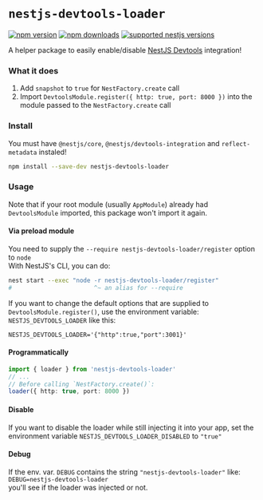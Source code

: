 # `nestjs-devtools-loader`

[![npm version](https://img.shields.io/npm/v/nestjs-devtools-loader.svg)](https://www.npmjs.com/package/nestjs-devtools-loader)
[![npm downloads](https://img.shields.io/npm/dt/nestjs-devtools-loader.svg)](https://www.npmjs.com/package/nestjs-devtools-loader)
[![supported nestjs versions](https://img.shields.io/badge/supported_versions-9-873131.svg?logo=nestjs)](https://nestjs.com)

A helper package to easily enable/disable [NestJS Devtools](https://docs.nestjs.com/devtools/overview) integration!

### What it does

1. Add `snapshot` to `true` for `NestFactory.create` call
2. Import `DevtoolsModule.register({ http: true, port: 8000 })` into the module passed to the `NestFactory.create` call

### Install

You must have `@nestjs/core`, `@nestjs/devtools-integration` and `reflect-metadata` instaled!

```bash
npm install --save-dev nestjs-devtools-loader
```

### Usage

Note that if your root module (usually `AppModule`) already had `DevtoolsModule` imported, this package won't import it again.

#### Via preload module

You need to supply the `--require nestjs-devtools-loader/register` option to `node`  
With NestJS's CLI, you can do:

```bash
nest start --exec "node -r nestjs-devtools-loader/register"
#                       ^~ an alias for --require
```

If you want to change the default options that are supplied to `DevtoolsModule.register()`, use the environment variable: `NESTJS_DEVTOOLS_LOADER` like this:

```
NESTJS_DEVTOOLS_LOADER='{"http":true,"port":3001}'
```

#### Programmatically

```ts
import { loader } from 'nestjs-devtools-loader'
// ...
// Before calling `NestFactory.create()`:
loader({ http: true, port: 8000 })
```

#### Disable

If you want to disable the loader while still injecting it into your app, set the environment variable `NESTJS_DEVTOOLS_LOADER_DISABLED` to `"true"`

#### Debug

If the env. var. `DEBUG` contains the string `"nestjs-devtools-loader"` like:  
`DEBUG=nestjs-devtools-loader`  
you'll see if the loader was injected or not.